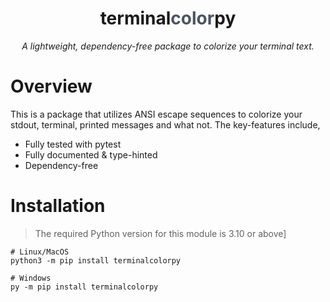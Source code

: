 <h1 align="center">terminal<span style="color:#4c5461">color</span>py</h1>
<p align="center"><i>A lightweight, dependency-free package to colorize your terminal text.</i></p>

# Overview

This is a package that utilizes ANSI escape sequences to colorize your stdout, terminal, printed messages and what not. The key-features include,

- Fully tested with pytest
- Fully documented & type-hinted
- Dependency-free

# Installation

> The required Python version for this module is 3.10 or above]

```
# Linux/MacOS
python3 -m pip install terminalcolorpy

# Windows
py -m pip install terminalcolorpy
```


